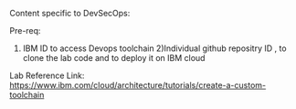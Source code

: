 Content specific to DevSecOps:

Pre-req:
1) IBM ID to access Devops toolchain
2)Individual github repositry ID , to clone the lab code and to deploy it on IBM cloud

Lab Reference Link: https://www.ibm.com/cloud/architecture/tutorials/create-a-custom-toolchain
